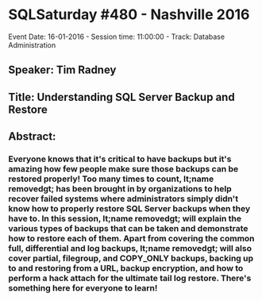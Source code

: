 # SQLSaturday #480 - Nashville 2016
Event Date: 16-01-2016 - Session time: 11:00:00 - Track: Database Administration 
## Speaker: Tim Radney
## Title: Understanding SQL Server Backup and Restore
## Abstract:
### Everyone knows that it's critical to have backups but it's amazing how few people make sure those backups can be restored properly! Too many times to count,  lt;name removedgt; has been brought in by organizations to help recover failed systems where administrators simply didn't know how to properly restore SQL Server backups when they have to. In this session, lt;name removedgt; will explain the various types of backups that can be taken and demonstrate how to restore each of them. Apart from covering the common full, differential and log backups,  lt;name removedgt; will also cover partial, filegroup, and COPY_ONLY backups, backing up to and restoring from a URL, backup encryption, and how to perform a hack attach for the ultimate tail log restore. There's something here for everyone to learn!
